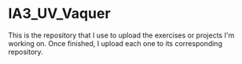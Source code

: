 # IA3_UV_Vaquer
This is the repository that I use to upload the exercises or projects I'm working on. Once finished, I upload each one to its corresponding repository.
